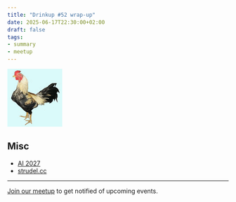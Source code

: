 ```yaml
---
title: "Drinkup #52 wrap-up"
date: 2025-06-17T22:30:00+02:00
draft: false
tags:
- summary
- meetup
---
```


![](/images/FW3THGYK53HJD5QYPVF6KL55JUGE3ZY6.gif)

## Misc

* [AI 2027](https://ai-2027.com/)
* [strudel.cc](https://strudel.cc/)

----

[Join our meetup](https://www.meetup.com/de-DE/leipzig-golang/) to get notified of upcoming events.
